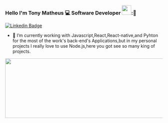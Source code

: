 ### Hello I'm Tony Matheus :computer: Software Developer <img src="https://github.com/TheDudeThatCode/TheDudeThatCode/blob/master/Assets/Developer.gif" width="30px">:👋


[![Linkedin Badge](https://img.shields.io/badge/-TonyMatheus-blue?style=flat-square&logo=Linkedin&logoColor=white&link=https:/https://www.linkedin.com/in/tonymatheus631409167/)](https://www.linkedin.com/in/tonymatheus631409167/)


- 🔭 I’m currently working with Javascript,React,React-native,and Pyhton for the most of the work's  back-end's Applications,but in my personal projects I really love to use Node.js,here you got see so many king of projects.
<img src="https://media1.tenor.com/images/1b6b50f7460cef806f7d5ffd32f260b1/tenor.gif?itemid=17952484" height="190px" width="1200px">


<!--
**tonymatheus/tonymatheus** is a ✨ _special_ ✨ repository because its `README.md` (this file) appears on your GitHub profile.

Here are some ideas to get you started:

- 🔭 I’m currently working with Javascript, React, React-native 
- 🌱 I’m currently learning ...
- 👯 I’m looking to collaborate on ...
